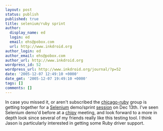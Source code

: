 ```yaml
---
layout: post
status: publish
published: true
title: selenium/ruby sprint
author:
  display_name: ed
  login: ed
  email: ehs@pobox.com
  url: http://www.inkdroid.org
author_login: ed
author_email: ehs@pobox.com
author_url: http://www.inkdroid.org
wordpress_id: 52
wordpress_url: http://www.inkdroid.org/journal/?p=52
date: '2005-12-07 12:49:10 +0000'
date_gmt: '2005-12-07 19:49:10 +0000'
tags: []
comments: []
---
```

<p>In case you missed it, or aren't subscribed the <a href="http://rubyforge.org/pipermail/chicagogroup-members-list">chicago-ruby</a> group is getting together for a <a href="http://selenium.thoughtworks.com">Selenium</a> demo/sprint <a href="http://rubyforge.org/pipermail/chicagogroup-members-list/2005-December/000135.html">session</a> on Dec 13th. I've seen Selenium demo'd before at a <a href="chipy.org">chipy</a> meeting, and look forward to a more in depth look since several of my friends really like this testing tool. I think Jason is particularly interested in getting some Ruby driver support.</p>
